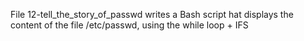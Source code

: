 File 12-tell_the_story_of_passwd writes a Bash script hat displays the content of the file /etc/passwd, using the while loop + IFS
